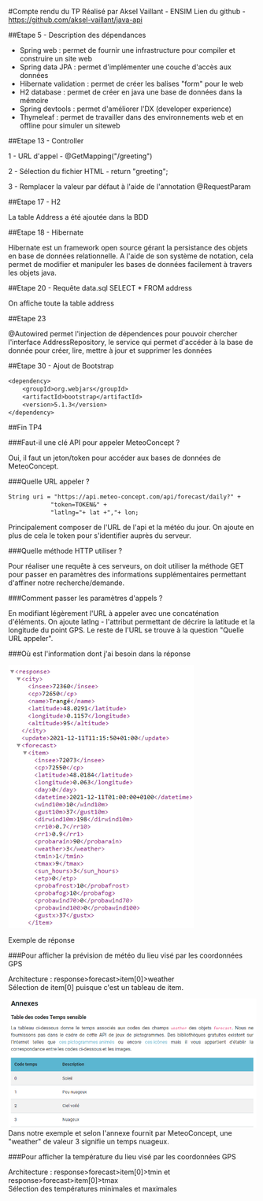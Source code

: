 #Compte rendu du TP
        Réalisé par Aksel Vaillant - ENSIM 
        Lien du github - https://github.com/aksel-vaillant/java-api

##Etape 5 - Description des dépendances
- Spring web : permet de fournir une infrastructure pour compiler et construire un site web
- Spring data JPA : permet d'implémenter une couche d'accès aux données
- Hibernate validation : permet de créer les balises "form" pour le web
- H2 database : permet de créer en java une base de données dans la mémoire
- Spring devtools : permet d'améliorer l'DX (developer experience)
- Thymeleaf : permet de travailler dans des environnements web et en offline pour simuler un siteweb

##Etape 13 - Controller  

1 - URL d'appel  - @GetMapping("/greeting")  

2 - Sélection du fichier HTML - return "greeting";

3 - Remplacer la valeur par défaut à l'aide de l'annotation @RequestParam

##Etape 17 - H2  

La table Address a été ajoutée dans la BDD

##Etape 18 - Hibernate  

Hibernate est un framework open source gérant la persistance des objets en base de données relationnelle.
A l'aide de son système de notation, cela permet de modifier et manipuler les bases de données facilement à travers les objets java.

##Etape 20 - Requête data.sql
SELECT * FROM address  

On affiche toute la table address

##Etape 23  

@Autowired permet l'injection de dépendences pour pouvoir chercher l'interface AddressRepository, le service qui permet d'accéder à la base de donnée pour créer, lire, mettre à jour et supprimer les données

##Etape 30 - Ajout de Bootstrap  

    <dependency>
        <groupId>org.webjars</groupId>
        <artifactId>bootstrap</artifactId>
        <version>5.1.3</version>
    </dependency>

##Fin TP4  

###Faut-il une clé API pour appeler MeteoConcept ?  

Oui, il faut un jeton/token pour accéder aux bases de données de MeteoConcept.

###Quelle URL appeler ?  

    String uri = "https://api.meteo-concept.com/api/forecast/daily?" +
                "token=TOKEN&" +
                "latlng="+ lat +","+ lon;
Principalement composer de l'URL de l'api et la météo du jour. 
On ajoute en plus de cela le token pour s'identifier auprès du serveur.

###Quelle méthode HTTP utiliser ?  

Pour réaliser une requête à ces serveurs, on doit utiliser la méthode GET pour passer en paramètres des informations supplémentaires permettant d'affiner notre recherche/demande.

###Comment passer les paramètres d'appels ?  

En modifiant légèrement l'URL à appeler avec une concaténation d'éléments. On ajoute latlng - l'attribut permettant de décrire la latitude et la longitude du point GPS. 
Le reste de l'URL se trouve à la question "Quelle URL appeler".

###Où est l'information dont j'ai besoin dans la réponse

![img.png](resource/img.png)
  
Exemple de réponse 

###Pour afficher la prévision de météo du lieu visé par les coordonnées GPS

Architecture : response>forecast>item[0]>weather  
Sélection de item[0] puisque c'est un tableau de item.  

![img_1.png](resource/img_1.png)  
Dans notre exemple et selon l'annexe fournit par MeteoConcept, une "weather" de valeur 3 signifie un temps nuageux.

###Pour afficher la température du lieu visé par les coordonnées GPS

Architecture : response>forecast>item[0]>tmin et response>forecast>item[0]>tmax  
Sélection des températures minimales et maximales